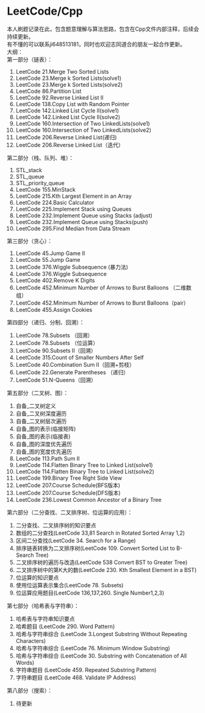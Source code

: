 # LeetCode/Cpp
本人刷题记录在此，包含题意理解与算法思路，包含在Cpp文件内部注释，后续会持续更新。   
有不懂的可以联系ji648513181，同时也欢迎志同道合的朋友一起合作更新。      
大纲：   
第一部分（链表）：  
1.  LeetCode 21.Merge Two Sorted Lists  
2.  LeetCode 23.Merge k Sorted Lists(solve1)  
3.  LeetCode 23.Merge k Sorted Lists(solve2)  
4.  LeetCode 86.Partition List   
5.  LeetCode 92.Reverse Linked List II   
6.  LeetCode 138.Copy List with Random Pointer    
7.  LeetCode 142.Linked List Cycle II(solve1)     
8.  LeetCode 142.Linked List Cycle II(solve2)      
9.  LeetCode 160.Intersection of Two LinkedLists(solve1)  
10. LeetCode 160.Intersection of Two LinkedLists(solve2)  
11. LeetCode 206.Reverse Linked List(递归)  
12. LeetCode 206.Reverse Linked List（迭代）  

第二部分（栈、队列、堆）：  
1.  STL_stack  
2.  STL_queue    
3.  STL_priority_queue  
4.  LeetCode 155.MinStack    
5.  LeetCode 215.Kth Largest Element in an Array   
6.  LeetCode 224.Basic Calculator   
7.  LeetCode 225.Implement Stack using Queues    
8.  LeetCode 232.Implement Queue using Stacks (adjust)  
9.  LeetCode 232.Implement Queue using Stacks(push)
10. LeetCode 295.Find Median from Data Stream

第三部分（贪心）：  
1.  LeetCode 45.Jump Game II    
2.  LeetCode 55.Jump Game    
3.  LeetCode 376.Wiggle Subsequence (暴力法)    
4.  LeetCode 376.Wiggle Subsequence    
5.  LeetCode 402.Remove K Digits    
6.  LeetCode 452.Minimum Number of Arrows to Burst Balloons （二维数组）    
7.  LeetCode 452.Minimum Number of Arrows to Burst Balloons（pair）   
8.  LeetCode 455.Assign Cookies  

第四部分（递归、分制、回溯）：     
1.  LeetCode 78.Subsets （回溯）  
2.  LeetCode 78.Subsets （位运算）  
3.  LeetCode 90.Subsets II（回溯）  
4.  LeetCode 315.Count of Smaller Numbers After Self     
5.  LeetCode 40.Combination Sum II（回溯+剪枝）    
6.  LeetCode 22.Generate Parentheses （递归）    
7.  LeetCode 51.N-Queens（回溯）  


第五部分（二叉树、图）：    
1.  自备_二叉树定义    
2.  自备_二叉树深度遍历   
3.  自备_二叉树层次遍历   
4.  自备_图的表示(临接矩阵)    
5.  自备_图的表示(临接表)    
6.  自备_图的深度优先遍历   
7.  自备_图的宽度优先遍历  
8.  LeetCode 113.Path Sum II  
9.  LeetCode 114.Flatten Binary Tree to Linked List(solve1)  
10. LeetCode 114.Flatten Binary Tree to Linked List(solve2)  
11. LeetCode 199.Binary Tree Right Side View  
12. LeetCode 207.Course Schedule(BFS版本)  
13. LeetCode 207.Course Schedule(DFS版本)   
14. LeetCode 236.Lowest Common Ancestor of a Binary Tree  

第六部分（二分查找、二叉排序树、位运算的应用）：  
1.  二分查找、二叉排序树的知识要点  
2.  数组的二分查找(LeetCode 33,81 Search in Rotated Sorted Array 1,2)  
3.  区间二分查找(LeetCode 34. Search for a Range)  
4.  排序链表转换为二叉排序树(LeetCode 109. Convert Sorted List to B- Search Tree)  
5.  二叉排序树的遍历与改造(LeetCode 538 Convert BST to Greater Tree)  
6.  二叉排序树中的第K大的数(LeetCode 230. Kth Smallest Element in a BST)  
7.  位运算的知识要点  
8.  使用位运算表示集合(LeetCode 78. Subsets)  
9.  位运算应用题目(LeetCode 136,137,260. Single Number1,2,3)  

第七部分（哈希表与字符串）：  
1.  哈希表与字符串知识要点  
2.  哈希题目 (LeetCode 290. Word Pattern)  
3.  哈希与字符串综合 (LeetCode 3.Longest Substring Without Repeating Characters)  
4.  哈希与字符串综合 (LeetCode 76. Minimum Window Substring)  
5.  哈希与字符串综合 (LeetCode 30. Substring with Concatenation of All Words)  
6.  字符串题目 (LeetCode 459. Repeated Substring Pattern)  
7.  字符串题目 (LeetCode 468. Validate IP Address)  

第八部分（搜索）：  
1.  待更新

